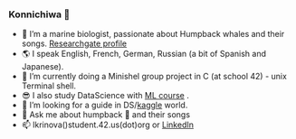 ### Konnichiwa 👋



- 🔭  I’m a marine biologist, passionate about Humpback whales and their songs. [Researchgate profile](https://www.researchgate.net/profile/Lidia_Krinova)
- :earth_americas: I speak English, French, German, Russian (a bit of Spanish and Japanese).
- 🌱  I’m currently doing a Minishel group project in C (at school 42) - unix Terminal shell.
- :sunglasses: I also study DataScience with [ML course](https://github.com/alexeygrigorev/mlbookcamp-code/blob/master/course-zoomcamp/01-intro/README.md) .
- 🤔  I’m looking for a guide in DS/[kaggle](https://www.kaggle.com/lidiakrinova) world.
- 💬  Ask me about humpback :whale2: and their songs
- 📫  lkrinova()student.42.us(dot)org or [LinkedIn](https://www.linkedin.com/in/lidia-krinova-81397819b)
